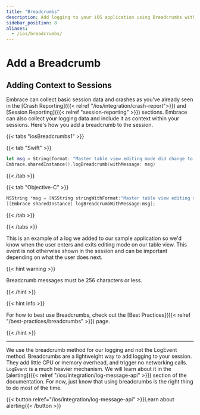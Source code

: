 ```yaml
---
title: "Breadcrumbs"
description: Add logging to your iOS application using Breadcrumbs with the Embrace SDK
sidebar_position: 8
aliases:
  - /ios/breadcrumbs/
---
```


# Add a Breadcrumb

## Adding Context to Sessions

Embrace can collect basic session data and crashes as you've already seen in the [Crash Reporting]({{< relref "/ios/integration/crash-report">}}) and [Session Reporting]({{< relref "session-reporting" >}}) sections.
Embrace can also collect your logging data and include it as context within your sessions. 
Here's how you add a breadcrumb to the session.

{{< tabs "iosBreadcrumbs1" >}}

{{< tab "Swift" >}}

```swift
let msg = String(format: "Master table view editing mode did change to: \(editing), animated: \(animated)")
Embrace.sharedInstance().logBreadcrumb(withMessage: msg)
```

{{< /tab >}}

{{< tab "Objective-C" >}}

```objective-c
NSString *msg = [NSString stringWithFormat:"Master table view editing mode did change to: %@, animated: %@", editing, animated];
[[Embrace sharedInstance] logBreadcrumbWithMessage:msg];
```

{{< /tab >}}

{{< /tabs >}}

This is an example of a log we added to our sample application so we'd know when the user enters and exits editing mode on our table view.
This event is not otherwise shown in the session and can be important depending on what the user does next.

{{< hint warning >}}

Breadcrumb messages must be 256 characters or less.

{{< /hint >}}

{{< hint info >}}

For how to best use Breadcrumbs, check out the [Best Practices]({{< relref "/best-practices/breadcrumbs" >}}) page. 

{{< /hint >}}
 
---

We use the breadcrumb method for our logging and not the LogEvent method.
Breadcrumbs are a lightweight way to add logging to your session. They add little CPU or memory overhead, and trigger no networking calls.
`LogEvent` is a much heavier mechanism. We will learn about it in the [alerting]({{< relref "/ios/integration/log-message-api" >}}) section of the documentation.
For now, just know that using breadcrumbs is the right thing to do most of the time.

{{< button relref="/ios/integration/log-message-api" >}}Learn about alerting{{< /button >}}

